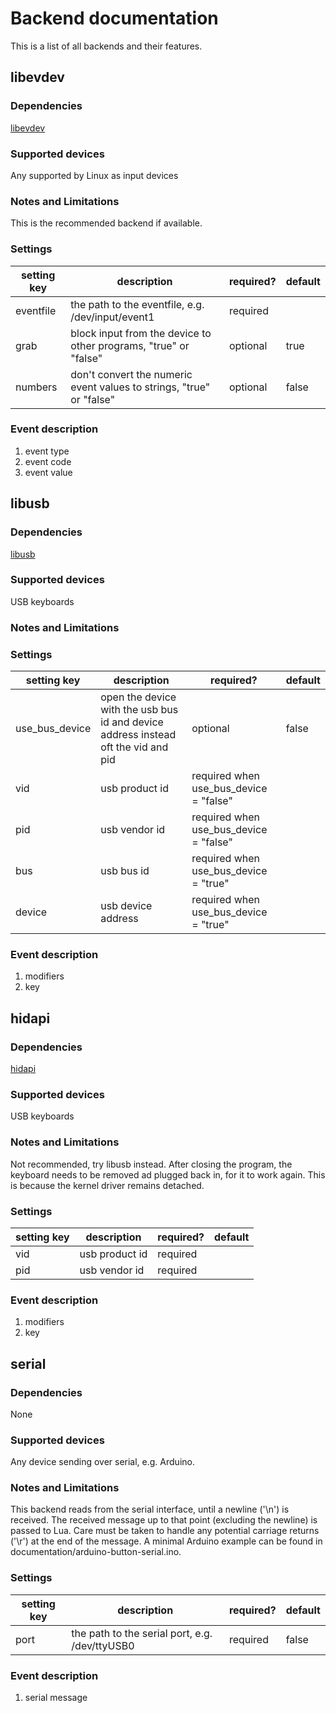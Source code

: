# Backend documentation

This is a list of all backends and their features.

## libevdev
### Dependencies
[libevdev](https://www.freedesktop.org/software/libevdev/doc/latest/)
### Supported devices
Any supported by Linux as input devices
### Notes and Limitations
This is the recommended backend if available.
### Settings
setting key | description |  required? | default
---|---|---|---
eventfile | the path to the eventfile, e.g. /dev/input/event1 | required | 
grab | block input from the device to other programs, "true" or "false" | optional | true
numbers | don't convert the numeric event values to strings, "true" or "false" | optional | false
### Event description
1. event type
2. event code
3. event value

## libusb
### Dependencies
[libusb](https://github.com/libusb/libusb)
### Supported devices
USB keyboards
### Notes and Limitations

### Settings
setting key | description |  required? | default
---|---|---|---
use_bus_device | open the device with the usb bus id and device address instead oft the vid and pid | optional | false
vid | usb product id | required when use_bus_device = "false" | 
pid | usb vendor id | required when use_bus_device = "false" | 
bus | usb bus id | required when use_bus_device = "true" | 
device | usb device address | required when use_bus_device = "true" | 
### Event description
1. modifiers
2. key

## hidapi
### Dependencies
[hidapi](https://github.com/libusb/hidapi)
### Supported devices
USB keyboards
### Notes and Limitations
Not recommended, try libusb instead.
After closing the program, the keyboard needs to be removed ad plugged back in,
for it to work again. This is because the kernel driver remains detached.
### Settings
setting key | description |  required? | default
---|---|---|---
vid | usb product id | required | 
pid | usb vendor id | required | 
### Event description
1. modifiers
2. key

## serial
### Dependencies
None
### Supported devices
Any device sending over serial, e.g. Arduino.
### Notes and Limitations
This backend reads from the serial interface, until a newline ('\n') is received. The received message up to that point (excluding the newline) is passed to Lua. Care must be taken to handle any potential carriage returns ('\r') at the end of the message. A minimal Arduino example can be found in documentation/arduino-button-serial.ino.
### Settings
setting key | description |  required? | default
---|---|---|---
port | the path to the serial port, e.g. /dev/ttyUSB0 | required |  false
### Event description
1. serial message

